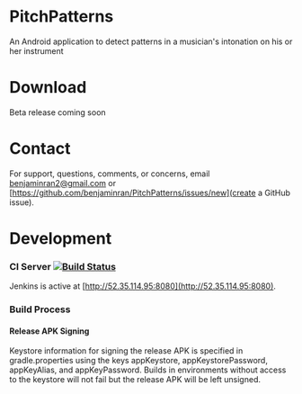 # PitchPatterns
An Android application to detect patterns in a musician's intonation on his or her instrument

# Download
Beta release coming soon

# Contact
For support, questions, comments, or concerns, email <benjaminran2@gmail.com> or [https://github.com/benjaminran/PitchPatterns/issues/new](create a GitHub issue).


# Development

### CI Server [![Build Status](http://52.35.114.95:8080/buildStatus/icon?job=PitchPatterns)](http://52.35.114.95:8080/job/PitchPatterns/)

Jenkins is active at [http://52.35.114.95:8080](http://52.35.114.95:8080).


### Build Process

#### Release APK Signing
Keystore information for signing the release APK is specified in gradle.properties using the keys
appKeystore, appKeystorePassword, appKeyAlias, and appKeyPassword. Builds in environments
without access to the keystore will not fail but the release APK will be left unsigned.

